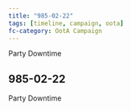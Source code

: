 ```yaml
---
title: "985-02-22"
tags: [timeline, campaign, oota]
fc-category: OotA Campaign
---
```

<span class='ob-timelines'
	data-date='985-02-22-00'
	data-title='Campaign: NAGA Adventures'
	data-class='orange'> Party Downtime </span>
## 985-02-22
Party Downtime
